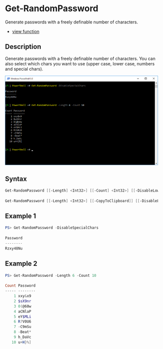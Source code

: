 # Get-RandomPassword

Generate passwords with a freely definable number of characters.

* [view function](https://github.com/BornToBeRoot/PowerShell/blob/master/Module/LazyAdmin/Functions/Get-RandomPassword.ps1)

## Description

Generate passwords with a freely definable number of characters. You can also select which chars you want to use (upper case, lower case, numbers and special chars).

![Screenshot](Images/Get-RandomPassword.png?raw=true "Get-RandomPassword")

## Syntax 

```powershell
Get-RandomPassword [[-Length] <Int32>] [[-Count] <Int32>] [[-DisableLowerCase]] [[-DisableUpperCase]] [[-DisableNumbers]] [[-DisableSpecialChars]] [<CommonParameters>]

Get-RandomPassword [[-Length] <Int32>] [[-CopyToClipboard]] [[-DisableLowerCase]] [[-DisableUpperCase]] [[-DisableNumbers]] [[-DisableSpecialChars]] [<CommonParameters>]
```

## Example 1

```powershell
PS> Get-RandomPassword -DisableSpecialChars

Password
--------
Rzxy48Nu
```

## Example 2

```powershell
PS> Get-RandomPassword -Length 6 -Count 10

Count Password
----- --------
    1 xxy&x9
    2 $sX9nr
    3 0(@60w
    4 aCNlaP
    5 eY$MLi
    6 R?V0U6
    7 -C9mSu
    8 -Beat*
    9 h_DaVc
   10 u+H}%]
```